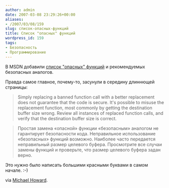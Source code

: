 ```yaml
---
author: admin
date: 2007-03-08 23:29:26+00:00
aliases:
- /2007/03/08/159
slug: список-опасных-функций
title: Список "опасных" функций
wordpress_id: 159
tags:
- Безопасность
- Программирование
---
```


В MSDN добавили [список "опасных" функций](http://msdn2.microsoft.com/en-us/library/bb288454.aspx) и рекомендуемых безопасных аналогов. 

Правда самое главное, почему-то, засунули в середину длиннющей страницы:

> Simply replacing a banned function call with a better replacement does not guarantee that the code is secure. It's possible to misuse the replacement function, most commonly by getting the destination buffer size wrong.
Review all instances of replaced function calls, and verify that the destination buffer size is correct.

> Простая замена «опасной» функции «безопасным» аналогом не гарантирует безопасности кода. Неправильное использование «безопасных»  функций возможно. Наиболее часто передается неправильный размер целевого буфера. Просмотрите все случаи замены функций и проверьте, что размер целевого буфера задан верно.

Это нужно было написать большими красными буквами в самом начале. :-)

via [Michael Howard](http://blogs.msdn.com/michael_howard/archive/2007/03/08/list-of-banned-apis-now-available.aspx).
